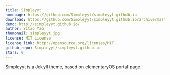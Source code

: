 ```yaml
---
title: Simpleyyt
homepage: https://github.com/Simpleyyt/simpleyyt.github.io
download: https://github.com/Simpleyyt/simpleyyt.github.io/archive/master.zip
demo: http://simpleyyt.github.io/
author: Yitao Yao
thumbnail: simpleyyt.jpg
license: MIT License
license_link: http://opensource.org/licenses/MIT
github_repo: Simpleyyt/simpleyyt.github.io
stars: 0
---
```


Simpleyyt is a Jekyll theme, based on elementaryOS portal page.
